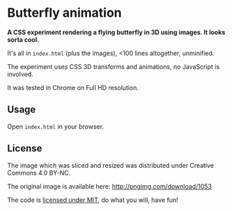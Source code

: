 # Butterfly animation

**A CSS experiment rendering a flying butterfly in 3D using images. It looks sorta cool.**

It's all in `index.html` (plus the images), <100 lines altogether, unminified.

The experiment uses CSS 3D transforms and animations, no JavaScript is involved.

It was tested in Chrome on Full HD resolution.

## Usage

Open `index.html` in your browser.

## License

The image which was sliced and resized was distributed under Creative Commons 4.0 BY-NC.

The original image is available here: http://pngimg.com/download/1053

The code is [licensed under MIT](./LICENSE), do what you will, have fun!
